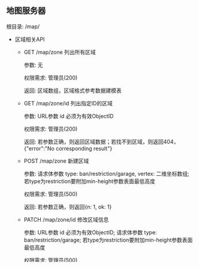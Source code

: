 ## 地图服务器

根目录: /map/

- 区域相关API

  - GET /map/zone 列出所有区域

    参数: 无

    权限需求: 管理员(200)

    返回: 区域数组，区域格式参考数据建模表

  - GET /map/zone/id 列出指定ID的区域

    参数: URL参数 id 必须为有效ObjectID

    权限需求: 管理员(200)

    返回: 若参数正确，则返回区域数据；若找不到区域，则返回404，{"error":"No corresponding result"}

  - POST /map/zone 新建区域

    参数: 请求体参数 type: ban/restriction/garage, vertex: 二维坐标数组; 若type为restriction要附加min-height参数表面最低高度 

    权限需求: 管理员(500)

    返回: 若参数正确，则返回{n: 1, ok: 1}

  - PATCH /map/zone/id 修改区域信息

    参数: URL参数 id 必须为有效ObjectID; 请求体参数 type: ban/restriction/garage; 若type为restriction要附加min-height参数表面最低高度 

    权限需求: 管理员(500)

    返回: 若参数正确，则返回{n: 1, nModified: x, ok: 1}若x为0则无修改内容，x为1则有修改内容

  - DELETE /map/zone/id 删除区域

    参数: URL参数 id 必须为有效ObjectID

    权限需求: 管理员(500)

    返回: 若参数正确，则返回{n: 1,ok: 1}

- 寻路相关API

  - GET /map/routine/id 列出指定ID的路径

    参数: URL参数 id 必须为有效ObjectID

    权限需求: 管理员(200)

    返回: 若参数正确，则返回路径数据；若找不到路径，则返回404，{"error":"No corresponding result"}

    注: 由于区域为异步运算，status为pending则表明运算未完成，为OK则表明运算完成，由于区域数据量大，不提供批量查找

  - POST /map/routine 新建路径

    参数: querystring参数 multi 若为true则进入多点模式，为false则进入单点模式; 多点模式下 请求体参数 POI为所有途径点的二或三维坐标数组（有序）; 单点模式下 请求体参数 from及to为起点与终点两个二或三维数组

    权限需求: 管理员(500)

    返回: {id: ObjectID}为创建路径的ID

    注: 该操作会开启寻路进程，若同时有很多寻路进程运行会及其影响性能

- 地图钉相关API

  - GET /map/pinpoint 列出所有地图钉

    参数: 无

    权限需求: 管理员(200)

    返回: 地图钉数组

  - GET /map/pinpoint/id 列出指定ID的地图钉

    参数: URL参数 id 必须为有效ObjectID

    权限需求: 管理员(200)

    返回: 若参数正确，则返回地图钉数据；若找不到地图钉，则返回404，{"error":"No corresponding result"}

  - POST /map/pinpoint 新建地图钉

    参数: 请求体参数 type: point/terminal, coordinate: 三维坐标 

    权限需求: 管理员(500)

    返回: 若参数正确，则返回{n: 1, ok: 1}

  - PATCH /map/pinpoint/id 修改地图钉信息

    参数: URL参数 id 必须为有效ObjectID; 请求体参数 type: point/terminal

    权限需求: 管理员(500)

    返回: 若参数正确，则返回{n: 1, nModified: x, ok: 1}若x为0则无修改内容，x为1则有修改内容

  - DELETE /map/pinpoint/id 删除地图钉

    参数: URL参数 id 必须为有效ObjectID

    权限需求: 管理员(500)

    返回: 若参数正确，则返回{n: 1, ok: 1}

- 关键路径相关API

  - GET /map/path/pin 列出与地图钉相连的所有关键路径

    参数: URL参数 pin 必须为有效ObjectID

    权限需求: 管理员(200)

    返回: 若参数正确，则返回关键点信息

  - GET /map/path/pin1/pin2 列出两点间的关键路径

    参数: URL参数 pin1, pin2 必须为有效ObjectID

    权限需求: 管理员(200)

    返回: 若参数正确，则返回关键点信息；若找不到路径，则返回404，{"error":"No corresponding result"}

  - POST /map/path 建立关键路径

    参数: 请求体参数 routine为寻路ID, from与to为地图钉ID

    权限需求: 管理员(500)

    返回: 若参数正确，则返回{n: 1, ok: 1}